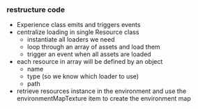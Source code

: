 ### restructure code

- Experience class emits and triggers events 
- centralize loading in single Resource class
    - instantiate all loaders we need
    - loop through an array of assets and load them
    - trigger an event when all assets are loaded
- each resource in array will be defined by an object
    - name
    - type (so we know which loader to use)
    - path 
- retrieve resources instance in the environment and use the environmentMapTexture item to create the environment map
